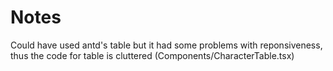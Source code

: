 #

# Notes

Could have used antd's table but it had some problems with reponsiveness, thus the code for table
is cluttered (Components/CharacterTable.tsx)

